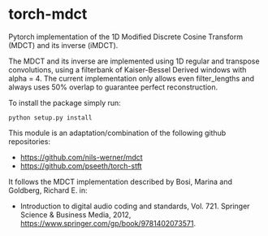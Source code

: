 # torch-mdct
Pytorch implementation of the 1D Modified Discrete Cosine Transform (MDCT) and its inverse (iMDCT).

The MDCT and its inverse are implemented using 1D regular and transpose convolutions, using a filterbank of Kaiser-Bessel Derived windows with alpha = 4.
The current implementation only allows even filter_lengths and always uses 50% overlap to guarantee perfect reconstruction. 

To install the package simply run:

  <code>python setup.py install</code>

This module is an adaptation/combination of the following github repositories:

- https://github.com/nils-werner/mdct
- https://github.com/pseeth/torch-stft

It follows the MDCT implementation described by Bosi, Marina and Goldberg, Richard E. in:
- Introduction to digital audio coding and standards, Vol. 721. Springer Science & Business Media, 2012, https://www.springer.com/gp/book/9781402073571.
